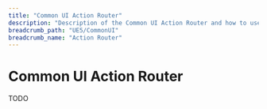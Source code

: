 ```yaml
---
title: "Common UI Action Router"
description: "Description of the Common UI Action Router and how to use it to manage Input Modes in your Common UI based Game."
breadcrumb_path: "UE5/CommonUI"
breadcrumb_name: "Action Router"
---
```


# Common UI Action Router

TODO
